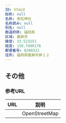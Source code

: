 ```yaml
---
ID: hfaLU
総称: null
名称: 老松神社
名称読み: null
別名: null
都道府県: 福岡県
区域: 嘉麻市
緯度: 33.523251
経度: 130.7490178
郵便番号: 8200322
住所: 福岡県嘉麻市屏１２
---
```


## その他

### 参考URL

| URL | 説明          |
| --- | ------------- |
|     | OpenStreetMap |
